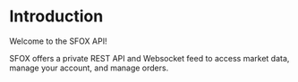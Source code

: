 # Introduction

Welcome to the SFOX API!

SFOX offers a private REST API and Websocket feed to access market data, manage your account, and manage orders.
